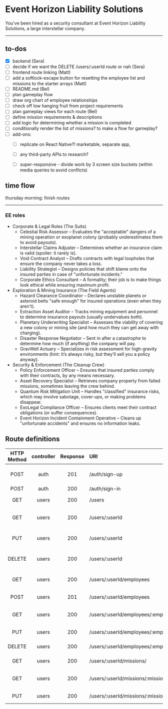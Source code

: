 # Event Horizon Liability Solutions

You've been hired as a security consultant at Event Horizon Liability Solutions, a large interstellar company.

----------------

## to-dos

- [x] backend (Sera)
- [ ] decide if we want the DELETE /users/:userId route or nah (Sera)
- [ ] frontend route linking (Matt)
- [ ] add a softlock-escape button for resetting the employee list and missions to the starter arrays (Matt)
- [ ] README.md (Bel)
- [ ] plan gameplay flow
- [ ] draw org chart of employee relationships
- [ ] check off low hanging fruit from project requirements
- [ ] plan gameplay views for each route (Bel)
- [ ] define mission requirements & descriptions
- [ ] add logic for determining whether a mission is completed
- [ ] conditionally render the list of missions? to make a flow for gameplay?
- [ ] add-ons:
    - [ ] replicate on React Native?! marketable, separate app, 
    - [ ] any third-party APIs to research?
    - [ ] super-responsive - divide work by 3 screen size buckets (within media queries to avoid conflicts)



## time flow

thursday morning: finish routes



----------------

### EE roles
- Corporate & Legal Roles (The Suits)
    - Celestial Risk Assessor – Evaluates the "acceptable" dangers of a mining operation or exoplanet colony (probably underestimates them to avoid payouts).
    - Interstellar Claims Adjuster – Determines whether an insurance claim is valid (spoiler: it rarely is).
    - Void Contract Analyst – Drafts contracts with legal loopholes that ensure the company never takes a loss.
    - Liability Strategist – Designs policies that shift blame onto the insured parties in case of "unfortunate incidents."
    - Corporate Ethics Consultant – A formality; their job is to make things look ethical while ensuring maximum profit.
- Exploration & Mining Insurance (The Field Agents)
    - Hazard Clearance Coordinator – Declares unstable planets or asteroid belts "safe enough" for insured operations (even when they aren't).
    - Extraction Asset Auditor – Tracks mining equipment and personnel to determine insurance payouts (usually undervalues both).
    - Planetary Underwriting Specialist – Assesses the viability of covering a new colony or mining site (and how much they can get away with charging).
    - Disaster Response Negotiator – Sent in after a catastrophe to determine how much (if anything) the company will pay.
    - GravWell Actuary – Specializes in risk assessment for high-gravity environments (hint: it’s always risky, but they’ll sell you a policy anyway).
- Security & Enforcement (The Cleanup Crew)
    - Policy Enforcement Officer – Ensures that insured parties comply with their contracts, by any means necessary.
    - Asset Recovery Specialist – Retrieves company property from failed missions, sometimes leaving the crew behind.
    - Quantum Risk Mitigation Unit – Handles "classified" insurance risks, which may involve sabotage, cover-ups, or making problems disappear.
    - ExoLegal Compliance Officer – Ensures clients meet their contract obligations (or suffer consequences).
    - Event Horizon Incident Containment Operative – Cleans up "unfortunate accidents" and ensures no information leaks.

## Route definitions

| HTTP Method              | controller | Response | URI | Use Case |
| :----------------:       | :------:    | :----:  | :---- | :---- |
| POST        |   auth   | 201 |  /auth/sign-up |  register and create a new user  |
| POST        |   auth   | 200 |  /auth/sign-in |  log in  |
| GET | users | 200 | /users | get all users |
| GET | users | 200 | /users/:userId | get a user's details |
| PUT | users | 200 | /users/:userId | update a user's details |
| DELETE | users | 200 | /users/:userId | delete a user account |
| GET | users | 200 | /users/:userId/employees | get index of employees |
| POST | users | 201 | /users/:userId/employees | create new employee |
| GET | users | 200 | /users/:userId/employees/:employeeId | get one employee's details |
| PUT | users | 200 | /users/:userId/employees/:employeeId | edit an employee |
| DELETE | users | 200 | /users/:userId/employees/:employeeId | delete an employee |
| GET | users | 200 | /users/:userId/missions/ | get index of missions |
| GET | users | 200 | /users/:userId/missions/:missionId | get one mission's details |
| PUT | users | 200 | /users/:userId/missions/:missionId | edit an mission |




<!-- | POST | users | 201 | /users/:userId/missions/ | create new mission | -->
<!-- | DELETE | users | 200 | /users/:userId/missions/:missionId | delete an mission | -->